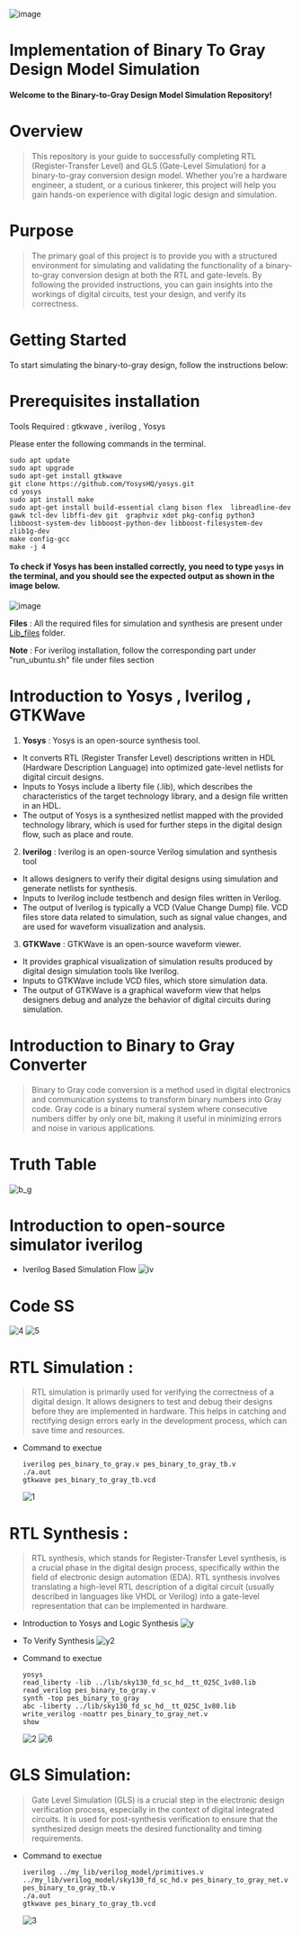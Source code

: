 ![image](https://github.com/Pavan2280/pes_binary_to_gray/assets/131603225/0c58c618-0432-46aa-a57c-7d4c43cf5369)

# Implementation of Binary To Gray Design Model Simulation

#### Welcome to the Binary-to-Gray Design Model Simulation Repository!

# Overview
> This repository is your guide to successfully completing RTL (Register-Transfer Level) and GLS (Gate-Level Simulation) for a binary-to-gray conversion design model. Whether you're a hardware engineer, a student, or a curious tinkerer, this project will help you gain hands-on experience with digital logic design and simulation.

# Purpose
> The primary goal of this project is to provide you with a structured environment for simulating and validating the functionality of a binary-to-gray conversion design at both the RTL and gate-levels. By following the provided instructions, you can gain insights into the workings of digital circuits, test your design, and verify its correctness.

# Getting Started
To start simulating the binary-to-gray design, follow the instructions below:

# Prerequisites installation
Tools Required : gtkwave , iverilog , Yosys

Please enter the following commands in the terminal.
```
sudo apt update
sudo apt upgrade
sudo apt-get install gtkwave
git clone https://github.com/YosysHQ/yosys.git
cd yosys
sudo apt install make
sudo apt-get install build-essential clang bison flex  libreadline-dev gawk tcl-dev libffi-dev git  graphviz xdot pkg-config python3 libboost-system-dev libboost-python-dev libboost-filesystem-dev zlib1g-dev
make config-gcc
make -j 4
```

#### To check if Yosys has been installed correctly, you need to type `yosys` in the terminal, and you should see the expected output as shown in the image below.
![image](https://github.com/Pavan2280/pes_binary_to_gray/assets/131603225/34a18d42-a8ce-48da-a3d6-1ece9b245802)

**Files** : All the required files for simulation and synthesis are present under [Lib_files](https://github.com/Pavan2280/pes_asic_class/tree/main/Lib_files) folder.

**Note** : For iverilog installation, follow the corresponding part under "run_ubuntu.sh" file under files section

# Introduction to Yosys , Iverilog , GTKWave

1) **Yosys** : Yosys is an open-source synthesis tool.
- It converts RTL (Register Transfer Level) descriptions written in HDL (Hardware Description Language) into optimized gate-level netlists for digital circuit designs.
- Inputs to Yosys include a liberty file (.lib), which describes the characteristics of the target technology library, and a design file written in an HDL.
- The output of Yosys is a synthesized netlist mapped with the provided technology library, which is used for further steps in the digital design flow, such as place and route.

2) **Iverilog** : Iverilog is an open-source Verilog simulation and synthesis tool 
- It allows designers to verify their digital designs using simulation and generate netlists for synthesis.
- Inputs to Iverilog include testbench and design files written in Verilog.
- The output of Iverilog is typically a VCD (Value Change Dump) file. VCD files store data related to simulation, such as signal value changes, and are used for waveform visualization and analysis.
  
3) **GTKWave** : GTKWave is an open-source waveform viewer.
- It provides graphical visualization of simulation results produced by digital design simulation tools like Iverilog.
- Inputs to GTKWave include VCD files, which store simulation data.
- The output of GTKWave is a graphical waveform view that helps designers debug and analyze the behavior of digital circuits during simulation.

# Introduction to Binary to Gray Converter
> Binary to Gray code conversion is a method used in digital electronics and communication systems to transform binary numbers into Gray code. Gray code is a binary numeral system where consecutive numbers differ by only one bit, making it useful in minimizing errors and noise in various applications. 

# Truth Table
![b_g](https://github.com/Pavan2280/pes_binary_to_gray/assets/131603225/1e5a6b75-3139-42b0-a33b-99c579ea8dc2)

# Introduction to open-source simulator iverilog
+ Iverilog Based Simulation Flow
![iv](https://github.com/Pavan2280/pes_asic_class/assets/131603225/da9c25d9-c1dd-4f47-8e2e-edd5a839e3c8)

# Code SS
![4](https://github.com/Pavan2280/pes_binary_to_gray/assets/131603225/35caa7a6-746e-4b5c-ab6a-a9f84b436816)
![5](https://github.com/Pavan2280/pes_binary_to_gray/assets/131603225/03497447-33ee-4d25-809f-2f6f79f325b0)

# RTL Simulation :
> RTL simulation is primarily used for verifying the correctness of a digital design. It allows designers to test and debug their designs before they are implemented in hardware. This helps in catching and rectifying design errors early in the development process, which can save time and resources.

+ Command to exectue
  ```
  iverilog pes_binary_to_gray.v pes_binary_to_gray_tb.v                                                                                                      
  ./a.out                                                                                                                                            
  gtkwave pes_binary_to_gray_tb.vcd
  ```
  ![1](https://github.com/Pavan2280/pes_binary_to_gray/assets/131603225/ac5938d1-8482-4a0d-8e56-3bbf7050143e)

# RTL Synthesis :
> RTL synthesis, which stands for Register-Transfer Level synthesis, is a crucial phase in the digital design process, specifically within the field of electronic design automation (EDA). RTL synthesis involves translating a high-level RTL description of a digital circuit (usually described in languages like VHDL or Verilog) into a gate-level representation that can be implemented in hardware.

+ Introduction to Yosys and Logic Synthesis
![y](https://github.com/Pavan2280/pes_asic_class/assets/131603225/96f84104-686e-4497-8c35-352a29b36268)

+ To Verify Synthesis
![y2](https://github.com/Pavan2280/pes_asic_class/assets/131603225/5a3c649c-50c6-4795-8175-866ecd2e82a8)

+ Command to exectue
  ```
  yosys                                                                                                                                                 
  read_liberty -lib ../lib/sky130_fd_sc_hd__tt_025C_1v80.lib                                                                
  read_verilog pes_binary_to_gray.v                                                                                                                   
  synth -top pes_binary_to_gray                                                                                                                           
  abc -liberty ../lib/sky130_fd_sc_hd__tt_025C_1v80.lib                                                                
  write_verilog -noattr pes_binary_to_gray_net.v
  show
  ```
  ![2](https://github.com/Pavan2280/pes_binary_to_gray/assets/131603225/df3e4a18-2ff7-41ea-9b65-3352110e2948)
  ![6](https://github.com/Pavan2280/pes_binary_to_gray/assets/131603225/4b853bb2-8a77-46b1-8bf3-7c97dcf5d103)
  
# GLS Simulation:
> Gate Level Simulation (GLS) is a crucial step in the electronic design verification process, especially in the context of digital integrated circuits. It is used for post-synthesis verification to ensure that the synthesized design meets the desired functionality and timing requirements.
+ Command to exectue
  ```
  iverilog ../my_lib/verilog_model/primitives.v ../my_lib/verilog_model/sky130_fd_sc_hd.v pes_binary_to_gray_net.v pes_binary_to_gray_tb.v
  ./a.out
  gtkwave pes_binary_to_gray_tb.vcd
  ```
  ![3](https://github.com/Pavan2280/pes_binary_to_gray/assets/131603225/8911a3a9-6b51-4303-a398-dfd596620d34)
